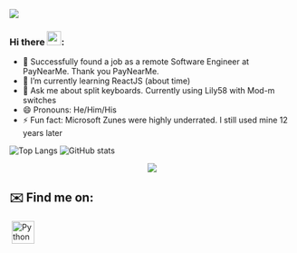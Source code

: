 ![](https://visitor-badge.laobi.icu/badge?page_id=PilarCha)

### Hi there <img src="https://media.giphy.com/media/hvRJCLFzcasrR4ia7z/giphy.gif" width="25px">:

<!--
**PilarCha/PilarCha** is a ✨ _special_ ✨ repository because its `README.md` (this file) appears on your GitHub profile.

Here are some ideas to get you started:
-->
- 🔭 Successfully found a job as a remote Software Engineer at PayNearMe. Thank you PayNearMe.
- 🌱 I’m currently learning ReactJS (about time)
- 💬 Ask me about split keyboards. Currently using Lily58 with Mod-m switches
- :smile: Pronouns: He/Him/His
- ⚡ Fun fact: Microsoft Zunes were highly underrated. I still used mine 12 years later

![Top Langs](https://github-readme-stats.vercel.app/api/top-langs/?username=PilarCha&theme=radical&hide=HTML,css)
![GitHub stats](https://github-readme-stats.vercel.app/api?username=PilarCha&show_icons=true&theme=radical)

<p align="center">
  <img alig src="https://github-profile-trophy.vercel.app/?username=PilarCha&column=6&rank=SSS,SS,S,AAA,AA,A,B,C" />
</p>


## ✉️ Find me on:

<p align="left">
 <a href="https://www.linkedin.com/in/pilar-chavez/" target="_blank" rel="noopener noreferrer"> <img src="https://cdn.jsdelivr.net/npm/simple-icons@v3/icons/linkedin.svg" alt="Python" height="40" style="vertical-align:top; margin:4px"></a>
</p>

<br />
